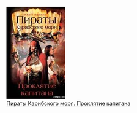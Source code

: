 ![](Пираты%20Карибского%20моря.%20Проклятие%20капитана.jpg)  
[Пираты Карибского моря. Проклятие капитана](Пираты%20Карибского%20моря.%20Проклятие%20капитана.md)
